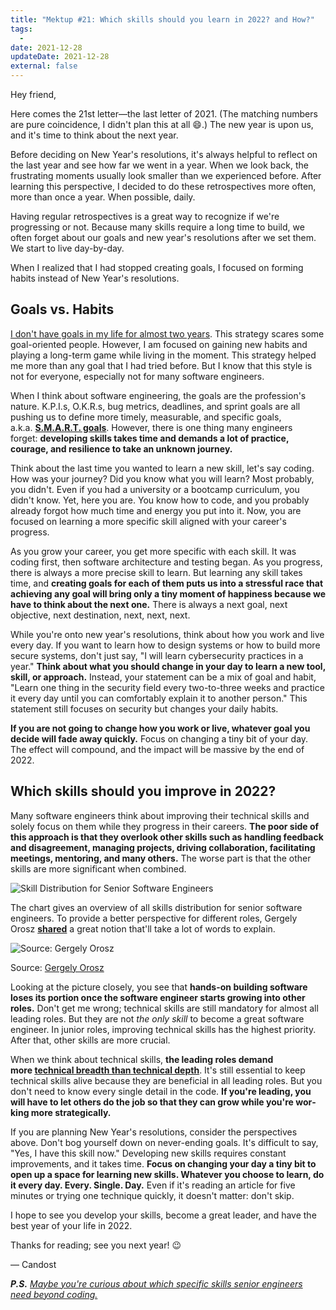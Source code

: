 ```yaml
---
title: "Mektup #21: Which skills should you learn in 2022? and How?"
tags:
  -
date: 2021-12-28
updateDate: 2021-12-28
external: false
---
```


Hey friend,

Here comes the 21st letter—the last letter of 2021. (The matching numbers are pure coincidence, I didn't plan this at all 😄.) The new year is upon us, and it's time to think about the next year.

Before deciding on New Year's resolutions, it's always helpful to reflect on the last year and see how far we went in a year. When we look back, the frustrating moments usually look smaller than we experienced before. After learning this perspective, I decided to do these retrospectives more often, more than once a year. When possible, daily.

Having regular retrospectives is a great way to recognize if we're progressing or not. Because many skills require a long time to build, we often forget about our goals and new year's resolutions after we set them. We start to live day-by-day.

When I realized that I had stopped creating goals, I focused on forming habits instead of New Year's resolutions.

## Goals vs. Habits

​[I don't have goals in my life for almost two years](/growth-with-systematic-bliss). This strategy scares some goal-oriented people. However, I am focused on gaining new habits and playing a long-term game while living in the moment. This strategy helped me more than any goal that I had tried before. But I know that this style is not for everyone, especially not for many software engineers.

When I think about software engineering, the goals are the profession's nature. K.P.I.s, O.K.R.s, bug metrics, dead­lines, and sprint goals are all pushing us to define more timely, measurable, and specific goals, a.k.a. **[S.M.A.R.T. goals](https://www.atlassian.com/blog/productivity/how-to-write-smart-goals)**. However, there is one thing many engineers forget: **developing skills takes time and demands a lot of practice, courage, and resilience to take an unknown journey.**

Think about the last time you wanted to learn a new skill, let's say coding. How was your journey? Did you know what you will learn? Most probably, you didn't. Even if you had a university or a bootcamp curriculum, you didn't know. Yet, here you are. You know how to code, and you probably already forgot how much time and energy you put into it. Now, you are focused on learning a more specific skill aligned with your career's progress.

As you grow your career, you get more specific with each skill. It was coding first, then software architecture and testing began. As you progress, there is always a more precise skill to learn. But learning any skill takes time, and **creating goals for each of them puts us into a stressful race that achieving any goal will bring only a tiny moment of happiness because we have to think about the next one.** There is always a next goal, next objective, next destination, next, next, next.

While you're onto new year's resolutions, think about how you work and live every day. If you want to learn how to design systems or how to build more secure systems, don't just say, "I will learn cybersecurity practices in a year." **Think about what you should change in your day to learn a new tool, skill, or approach.** Instead, your statement can be a mix of goal and habit, "Learn one thing in the security field every two-to-three weeks and practice it every day until you can comfortably explain it to another person." This statement still focuses on security but changes your daily habits.

**If you are not going to change how you work or live, whatever goal you decide will fade away quickly.** Focus on changing a tiny bit of your day. The effect will compound, and the impact will be massive by the end of 2022.

## Which skills should you improve in 2022?

Many software engineers think about improving their tech­nical skills and solely focus on them while they progress in their careers. **The poor side of this approach is that they overlook other skills such as handling feedback and disagreement, managing projects, driving collaboration, facilitating meetings, mentoring, and many others.** The worse part is that the other skills are more significant when combined.

![Skill Distribution for Senior Software Engineers](/images/content/newsletter/skill-distribution-for-senior-software-engineers.png)

The chart gives an overview of all skills distribution for senior software engineers. To provide a better perspective for different roles, Gergely Orosz **[shared](https://newsletter.pragmaticengineer.com/p/engineering-leadership-skillset-overlaps)** a great notion that'll take a lot of words to explain.

![Source: Gergely Orosz](/images/content/newsletter/time-spent-in-software-engineering-per-seniority.png)

Source: [Gergely Orosz](https://twitter.com/GergelyOrosz/status/1473353064358756352)

Looking at the picture closely, you see that **hands-on building software loses its portion once the software engineer starts growing into other roles.** Don't get me wrong; technical skills are still mandatory for almost all leading roles. But they are not _the only skill_ to become a great software engineer. In junior roles, improving technical skills has the highest priority. After that, other skills are more crucial.

When we think about technical skills, **the leading roles demand more [technical breadth than technical depth](/newsletter/mektup-8)**. It's still essential to keep technical skills alive because they are beneficial in all leading roles. But you don't need to know every single detail in the code. **If you're leading, you will have to let others do the job so that they can grow while you're wor­king more strategically.**

If you are planning New Year's resolutions, consider the perspectives above. Don't bog yourself down on never-ending goals. It's difficult to say, "Yes, I have this skill now." Developing new skills requires constant improvements, and it takes time. **Focus on changing your day a tiny bit to open up a space for learning new skills. What­ever you choose to learn, do it every day. Every. Single. Day.** Even if it's reading an article for five minutes or trying one technique quickly, it doesn't matter: don't skip.

I hope to see you develop your skills, become a great leader, and have the best year of your life in 2022.

Thanks for reading; see you next year! 😉

— Candost

_**P.S.** [Maybe you're curious about which specific skills senior engineers need beyond coding.](https://skamille.medium.com/an-incomplete-list-of-skills-senior-engineers-need-beyond-coding-8ed4a521b29f)_
